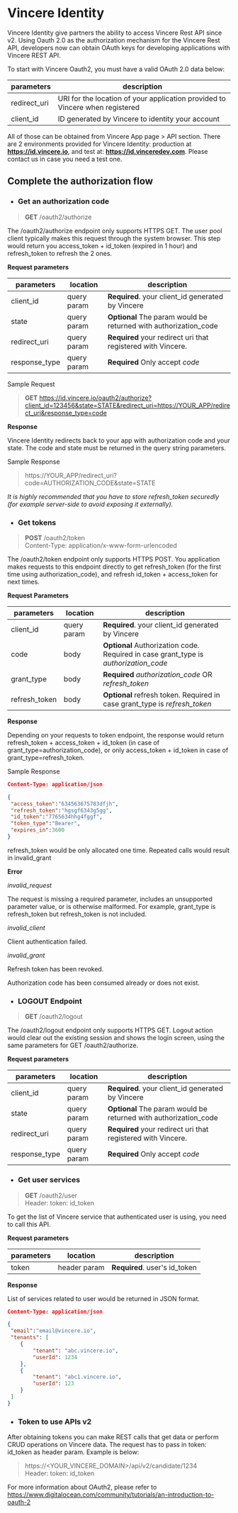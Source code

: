 # Vincere Identity #

Vincere Identity give partners the ability to access Vincere Rest API since v2. Using Oauth 2.0 as the authorization mechanism for the Vincere Rest API, developers now can obtain OAuth keys for developing applications with Vincere REST API.

To start with Vincere Oauth2, you must have a valid OAuth 2.0 data below: 

parameters | description
-----------| -----------
redirect_uri | URI for the location of your application provided to Vincere when registered
client_id | ID generated by Vincere to identity your account

All of those can be obtained from Vincere App page > API section. There are 2 environments provided for Vincere Identity: production at **https://id.vincere.io**, and test at: **https://id.vinceredev.com**. Please contact us in case you need a test one.  

## Complete the authorization flow ##

* ### Get an authorization code ###

>**GET** /oauth2/authorize

The /oauth2/authorize endpoint only supports HTTPS GET. The user pool client typically makes this request through the system browser. This step would return you access_token + id_token (expired in 1 hour) and refresh_token to refresh the 2 ones. 

**Request parameters**

parameters | location | description 
-----------| ---------| -----------
client_id | query param | **Required**. your client_id generated by Vincere
state | query param | **Optional** The param would be returned with authorization_code
redirect_uri | query param | **Required** your redirect uri that registered with Vincere. 
response_type | query param | **Required** Only accept *code* 

Sample Request

> **GET** https://id.vincere.io/oauth2/authorize?client_id=123456&state=STATE&redirect_uri=https://YOUR_APP/redirect_uri&response_type=code

**Response**

Vincere Identity redirects back to your app with authorization code and your state. The code and state must be returned in the query string parameters.

Sample Response 

> https://YOUR_APP/redirect_uri?code=AUTHORIZATION_CODE&state=STATE

*It is highly recommended that you have to store refresh_token securedly (for example server-side to avoid exposing it externally).* 

* ### Get tokens ###

>**POST** /oauth2/token  
>Content-Type: application/x-www-form-urlencoded

The /oauth2/token endpoint only supports HTTPS POST. You application makes requests to this endpoint directly to get refresh_token (for the first time using authorization_code), and refresh id_token + access_token for next times. 

**Request Parameters**

parameters | location | description 
-----------| ---------| -----------
client_id | query param | **Required**. your client_id generated by Vincere
code | body | **Optional** Authorization code. Required in case grant_type is *authorization_code*
grant_type | body | **Required** *authorization_code* OR *refresh_token*
refresh_token | body | **Optional** refresh token. Required in case grant_type is *refresh_token*

**Response**

 Depending on your requests to token endpoint, the response would return refresh_token + access_token + id_token (in case of grant_type=authorization_code), or only access_token + id_token in case of grant_type=refresh_token. 

Sample Response

```json
Content-Type: application/json

{ 
 "access_token":"634563675783dfjh", 
 "refresh_token":"hgsgf6343g5gg", 
 "id_token":"7765634hhg4fggf",
 "token_type":"Bearer", 
 "expires_in":3600
}
```
refresh_token would be only allocated one time. Repeated calls would result in invalid_grant

**Error**

*invalid_request*

The request is missing a required parameter, includes an unsupported parameter value, or is otherwise malformed. For example, grant_type is refresh_token but refresh_token is not included.

*invalid_client*

Client authentication failed. 

*invalid_grant*

Refresh token has been revoked.

Authorization code has been consumed already or does not exist.

* ### LOGOUT Endpoint ###

>**GET** /oauth2/logout

The /oauth2/logout endpoint only supports HTTPS GET. Logout action would clear out the existing session and shows the login screen, using the same parameters for GET /oauth2/authorize.


**Request parameters**

parameters | location | description 
-----------| ---------| -----------
client_id | query param | **Required**. your client_id generated by Vincere
state | query param | **Optional** The param would be returned with authorization_code
redirect_uri | query param | **Required** your redirect uri that registered with Vincere. 
response_type | query param | **Required** Only accept *code* 


* ### Get user services ###

>**GET** /oauth2/user  
>Header: token: id_token

To get the list of Vincere service that authenticated user is using, you need to call this API. 

**Request parameters**

parameters | location | description 
-----------| ---------| -----------
token | header param | **Required**. user's id_token

**Response**

List of services related to user would be returned in JSON format. 

```json
Content-Type: application/json

{ 
 "email":"email@vincere.io", 
 "tenants": [
 	{
 		"tenant": "abc.vincere.io",
 		"userId": 1234
 	},
 	{
 		"tenant": "abc1.vincere.io",
 		"userId": 123
 	}
 ]
}
```
* ### Token to use APIs v2 ###

After obtaining tokens you can make REST calls that get data or perform CRUD operations on Vincere data. The request has to pass in token: id_token as header param. Example is below: 

> https://<YOUR_VINCERE_DOMAIN>/api/v2/candidate/1234  
> Header: token: id_token

For more information about OAuth2, please refer to https://www.digitalocean.com/community/tutorials/an-introduction-to-oauth-2 
